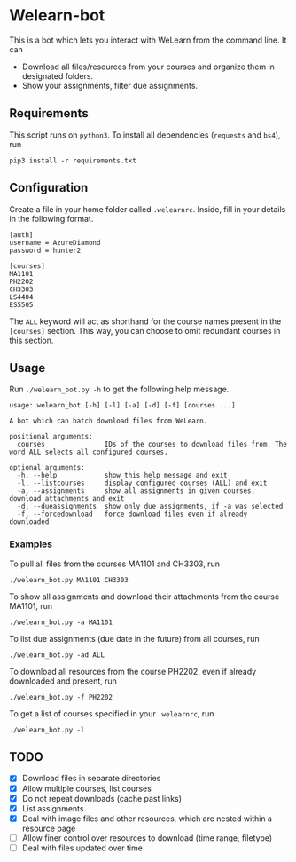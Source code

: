 # Welearn-bot
This is a bot which lets you interact with WeLearn from the command line. It can
- Download all files/resources from your courses and organize them in designated folders.
- Show your assignments, filter due assignments.

## Requirements
This script runs on `python3`. To install all dependencies (`requests` and `bs4`), run
```
pip3 install -r requirements.txt
```

## Configuration
Create a file in your home folder called `.welearnrc`. Inside, fill in your details in the following format.

```
[auth]
username = AzureDiamond
password = hunter2

[courses]
MA1101
PH2202
CH3303
LS4404
ES5505
```
The `ALL` keyword will act as shorthand for the course names present in the `[courses]` section.
This way, you can choose to omit redundant courses in this section.

## Usage
Run `./welearn_bot.py -h` to get the following help message.
```
usage: welearn_bot [-h] [-l] [-a] [-d] [-f] [courses ...]

A bot which can batch download files from WeLearn.

positional arguments:
  courses               IDs of the courses to download files from. The word ALL selects all configured courses.

optional arguments:
  -h, --help            show this help message and exit
  -l, --listcourses     display configured courses (ALL) and exit
  -a, --assignments     show all assignments in given courses, download attachments and exit
  -d, --dueassignments  show only due assignments, if -a was selected
  -f, --forcedownload   force download files even if already downloaded
```

### Examples
To pull all files from the courses MA1101 and CH3303, run
```
./welearn_bot.py MA1101 CH3303
```
To show all assignments and download their attachments from the course MA1101, run
```
./welearn_bot.py -a MA1101
```
To list due assignments (due date in the future) from all courses, run
```
./welearn_bot.py -ad ALL
```
To download all resources from the course PH2202, even if already downloaded and present, run
```
./welearn_bot.py -f PH2202
```
To get a list of courses specified in your `.welearnrc`, run
```
./welearn_bot.py -l
```

## TODO
- [x] Download files in separate directories
- [x] Allow multiple courses, list courses
- [x] Do not repeat downloads (cache past links)
- [x] List assignments
- [x] Deal with image files and other resources, which are nested within a resource page
- [ ] Allow finer control over resources to download (time range, filetype)
- [ ] Deal with files updated over time
